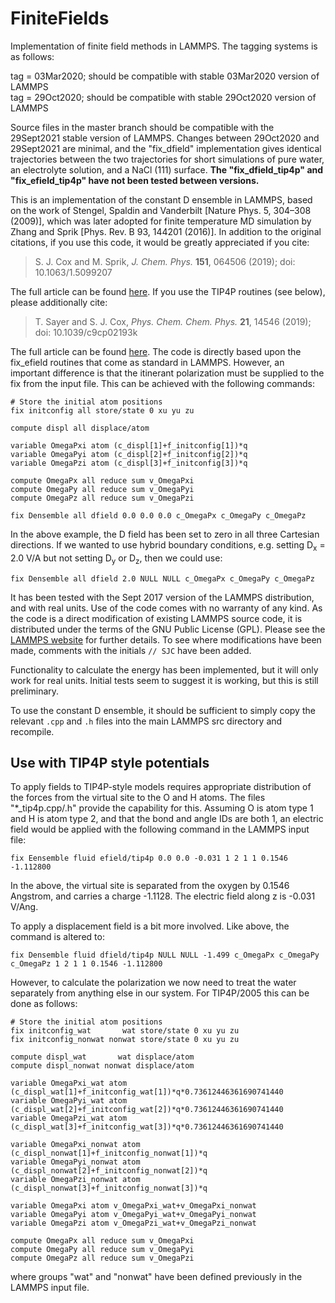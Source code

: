 # FiniteFields

Implementation of finite field methods in LAMMPS. The tagging systems
is as follows:

tag = 03Mar2020; should be compatible with stable 03Mar2020 version of LAMMPS<br>
tag = 29Oct2020; should be compatible with stable 29Oct2020 version of LAMMPS

Source files in the master branch should be compatible with the
29Sept2021 stable version of LAMMPS. Changes between 29Oct2020 and
29Sept2021 are minimal, and the "fix_dfield" implementation gives
identical trajectories between the two trajectories for short
simulations of pure water, an electrolyte solution, and a NaCl (111)
surface. <b>The "fix_dfield_tip4p" and "fix_efield_tip4p" have not been
tested between versions.</b>


This is an implementation of the constant D ensemble in LAMMPS, based
on the work of Stengel, Spaldin and Vanderbilt [Nature Phys. 5,
304–308 (2009)], which was later adopted for finite temperature MD
simulation by Zhang and Sprik [Phys. Rev. B 93, 144201 (2016)]. In
addition to the original citations, if you use this code, it would be
greatly appreciated if you cite:

> S. J. Cox and M. Sprik, <i>J. Chem. Phys.</i> <b>151</b>, 064506 (2019); doi: 10.1063/1.5099207

The full article can be found
[here](https://aip.scitation.org/doi/10.1063/1.5099207). If you use
the TIP4P routines (see below), please additionally cite:

> T. Sayer and S. J. Cox, <i> Phys. Chem. Chem. Phys. </i> <b>21</b>, 14546 (2019); doi: 10.1039/c9cp02193k

The full article can be found
[here](https://pubs.rsc.org/en/content/articlepdf/2019/cp/c9cp02193k). The
code is directly based upon the fix_efield routines that come as
standard in LAMMPS. However, an important difference is that the
itinerant polarization must be supplied to the fix from the input
file. This can be achieved with the following commands:

```
# Store the initial atom positions
fix initconfig all store/state 0 xu yu zu

compute displ all displace/atom

variable OmegaPxi atom (c_displ[1]+f_initconfig[1])*q
variable OmegaPyi atom (c_displ[2]+f_initconfig[2])*q
variable OmegaPzi atom (c_displ[3]+f_initconfig[3])*q

compute OmegaPx all reduce sum v_OmegaPxi
compute OmegaPy all reduce sum v_OmegaPyi
compute OmegaPz all reduce sum v_OmegaPzi

fix Densemble all dfield 0.0 0.0 0.0 c_OmegaPx c_OmegaPy c_OmegaPz

```

In the above example, the D field has been set to zero in all three
Cartesian directions. If we wanted to use hybrid boundary conditions,
e.g. setting D<sub>x</sub> = 2.0 V/A but not setting D<sub>y</sub> or
D<sub>z</sub>, then we could use:

```
fix Densemble all dfield 2.0 NULL NULL c_OmegaPx c_OmegaPy c_OmegaPz
```

It has been tested with the Sept 2017 version of the LAMMPS
distribution, and with real units. Use of the code comes with no
warranty of any kind. As the code is a direct modification of existing
LAMMPS source code, it is distributed under the terms of the GNU
Public License (GPL). Please see the [LAMMPS
website](https://lammps.sandia.gov/doc/Intro_opensource.html) for
further details. To see where modifications have been made, comments
with the initials `// SJC` have been added.

Functionality to calculate the energy has been implemented, but it
will only work for real units. Initial tests seem to suggest it is
working, but this is still preliminary.

To use the constant D ensemble, it should be sufficient to simply copy
the relevant `.cpp` and `.h` files into the main LAMMPS src directory
and recompile.

## Use with TIP4P style potentials

To apply fields to TIP4P-style models requires appropriate
distribution of the forces from the virtual site to the O and H
atoms. The files "*_tip4p.cpp/.h" provide the capability for
this. Assuming O is atom type 1 and H is atom type 2, and that the
bond and angle IDs are both 1, an electric field would be applied with
the following command in the LAMMPS input file:

```
fix Eensemble fluid efield/tip4p 0.0 0.0 -0.031 1 2 1 1 0.1546 -1.112800
```

In the above, the virtual site is separated from the oxygen by 0.1546
Angstrom, and carries a charge -1.1128. The electric field along z is
-0.031 V/Ang.

To apply a displacement field is a bit more involved. Like above, the
command is altered to:

```
fix Densemble fluid dfield/tip4p NULL NULL -1.499 c_OmegaPx c_OmegaPy c_OmegaPz 1 2 1 1 0.1546 -1.112800
```

However, to calculate the polarization we now need to treat the water
separately from anything else in our system. For TIP4P/2005 this can
be done as follows:

```
# Store the initial atom positions
fix initconfig_wat       wat store/state 0 xu yu zu
fix initconfig_nonwat nonwat store/state 0 xu yu zu

compute displ_wat       wat displace/atom
compute displ_nonwat nonwat displace/atom

variable OmegaPxi_wat atom (c_displ_wat[1]+f_initconfig_wat[1])*q*0.73612446361690741440
variable OmegaPyi_wat atom (c_displ_wat[2]+f_initconfig_wat[2])*q*0.73612446361690741440
variable OmegaPzi_wat atom (c_displ_wat[3]+f_initconfig_wat[3])*q*0.73612446361690741440

variable OmegaPxi_nonwat atom (c_displ_nonwat[1]+f_initconfig_nonwat[1])*q
variable OmegaPyi_nonwat atom (c_displ_nonwat[2]+f_initconfig_nonwat[2])*q
variable OmegaPzi_nonwat atom (c_displ_nonwat[3]+f_initconfig_nonwat[3])*q

variable OmegaPxi atom v_OmegaPxi_wat+v_OmegaPxi_nonwat
variable OmegaPyi atom v_OmegaPyi_wat+v_OmegaPyi_nonwat
variable OmegaPzi atom v_OmegaPzi_wat+v_OmegaPzi_nonwat

compute OmegaPx all reduce sum v_OmegaPxi
compute OmegaPy all reduce sum v_OmegaPyi
compute OmegaPz all reduce sum v_OmegaPzi
```

where groups "wat" and "nonwat" have been defined previously in the
LAMMPS input file.
